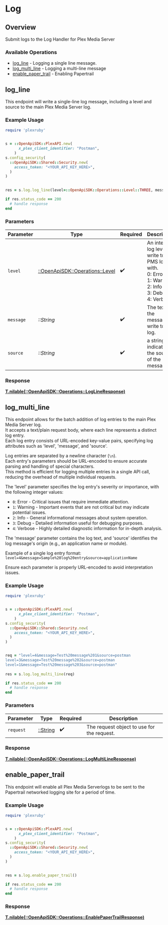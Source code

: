# Log


## Overview

Submit logs to the Log Handler for Plex Media Server


### Available Operations

* [log_line](#log_line) - Logging a single line message.
* [log_multi_line](#log_multi_line) - Logging a multi-line message
* [enable_paper_trail](#enable_paper_trail) - Enabling Papertrail

## log_line

This endpoint will write a single-line log message, including a level and source to the main Plex Media Server log.


### Example Usage

```ruby
require 'plexruby'


s = ::OpenApiSDK::PlexAPI.new(
      x_plex_client_identifier: "Postman",
    )
s.config_security(
  ::OpenApiSDK::Shared::Security.new(
    access_token: "<YOUR_API_KEY_HERE>",
  )
)

    
res = s.log.log_line(level=::OpenApiSDK::Operations::Level::THREE, message="Test log message", source="Postman")

if res.status_code == 200
  # handle response
end

```

### Parameters

| Parameter                                                                                                     | Type                                                                                                          | Required                                                                                                      | Description                                                                                                   | Example                                                                                                       |
| ------------------------------------------------------------------------------------------------------------- | ------------------------------------------------------------------------------------------------------------- | ------------------------------------------------------------------------------------------------------------- | ------------------------------------------------------------------------------------------------------------- | ------------------------------------------------------------------------------------------------------------- |
| `level`                                                                                                       | [::OpenApiSDK::Operations::Level](../../models/operations/level.md)                                           | :heavy_check_mark:                                                                                            | An integer log level to write to the PMS log with.  <br/>0: Error  <br/>1: Warning  <br/>2: Info  <br/>3: Debug  <br/>4: Verbose<br/> |                                                                                                               |
| `message`                                                                                                     | *::String*                                                                                                    | :heavy_check_mark:                                                                                            | The text of the message to write to the log.                                                                  | Test log message                                                                                              |
| `source`                                                                                                      | *::String*                                                                                                    | :heavy_check_mark:                                                                                            | a string indicating the source of the message.                                                                | Postman                                                                                                       |


### Response

**[T.nilable(::OpenApiSDK::Operations::LogLineResponse)](../../models/operations/loglineresponse.md)**


## log_multi_line

This endpoint allows for the batch addition of log entries to the main Plex Media Server log.  
It accepts a text/plain request body, where each line represents a distinct log entry.  
Each log entry consists of URL-encoded key-value pairs, specifying log attributes such as 'level', 'message', and 'source'.  

Log entries are separated by a newline character (`\n`).  
Each entry's parameters should be URL-encoded to ensure accurate parsing and handling of special characters.  
This method is efficient for logging multiple entries in a single API call, reducing the overhead of multiple individual requests.  

The 'level' parameter specifies the log entry's severity or importance, with the following integer values:
- `0`: Error - Critical issues that require immediate attention.
- `1`: Warning - Important events that are not critical but may indicate potential issues.
- `2`: Info - General informational messages about system operation.
- `3`: Debug - Detailed information useful for debugging purposes.
- `4`: Verbose - Highly detailed diagnostic information for in-depth analysis.

The 'message' parameter contains the log text, and 'source' identifies the log message's origin (e.g., an application name or module).

Example of a single log entry format:
`level=4&message=Sample%20log%20entry&source=applicationName`

Ensure each parameter is properly URL-encoded to avoid interpretation issues.


### Example Usage

```ruby
require 'plexruby'


s = ::OpenApiSDK::PlexAPI.new(
      x_plex_client_identifier: "Postman",
    )
s.config_security(
  ::OpenApiSDK::Shared::Security.new(
    access_token: "<YOUR_API_KEY_HERE>",
  )
)


req = "level=4&message=Test%20message%201&source=postman
level=3&message=Test%20message%202&source=postman
level=1&message=Test%20message%203&source=postman"
    
res = s.log.log_multi_line(req)

if res.status_code == 200
  # handle response
end

```

### Parameters

| Parameter                                  | Type                                       | Required                                   | Description                                |
| ------------------------------------------ | ------------------------------------------ | ------------------------------------------ | ------------------------------------------ |
| `request`                                  | [::String](../../models//.md)              | :heavy_check_mark:                         | The request object to use for the request. |


### Response

**[T.nilable(::OpenApiSDK::Operations::LogMultiLineResponse)](../../models/operations/logmultilineresponse.md)**


## enable_paper_trail

This endpoint will enable all Plex Media Serverlogs to be sent to the Papertrail networked logging site for a period of time.


### Example Usage

```ruby
require 'plexruby'


s = ::OpenApiSDK::PlexAPI.new(
      x_plex_client_identifier: "Postman",
    )
s.config_security(
  ::OpenApiSDK::Shared::Security.new(
    access_token: "<YOUR_API_KEY_HERE>",
  )
)

    
res = s.log.enable_paper_trail()

if res.status_code == 200
  # handle response
end

```


### Response

**[T.nilable(::OpenApiSDK::Operations::EnablePaperTrailResponse)](../../models/operations/enablepapertrailresponse.md)**

